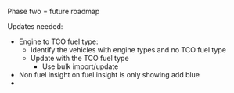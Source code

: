 
Phase two = future roadmap

Updates needed:
- Engine to TCO fuel type:
	- Identify the vehicles with engine types and no TCO fuel type
	- Update with the TCO fuel type
		- Use bulk import/update
- Non fuel insight on fuel insight is only showing add blue
- 
